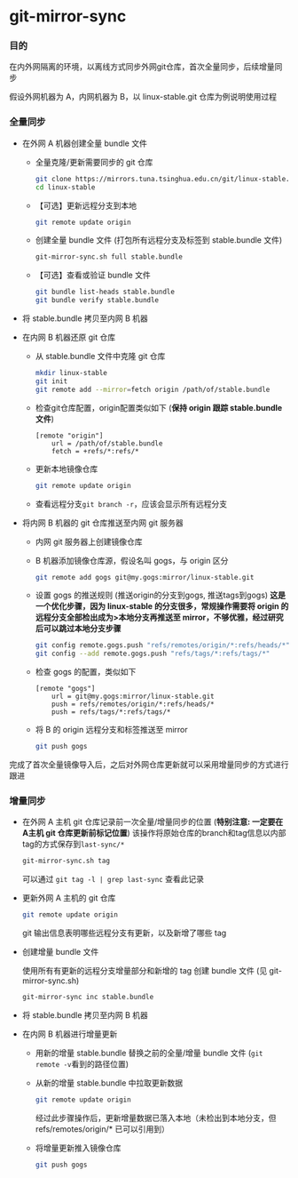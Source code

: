 # git-mirror-sync

### 目的

在内外网隔离的环境，以离线方式同步外网git仓库，首次全量同步，后续增量同步

假设外网机器为 A，内网机器为 B，以 linux-stable.git 仓库为例说明使用过程

### 全量同步

- 在外网 A 机器创建全量 bundle 文件
  - 全量克隆/更新需要同步的 git 仓库

    ```bash
    git clone https://mirrors.tuna.tsinghua.edu.cn/git/linux-stable.git
    cd linux-stable
    ```

  - 【可选】更新远程分支到本地

    ```bash
    git remote update origin
    ```

  - 创建全量 bundle 文件 (打包所有远程分支及标签到 stable.bundle 文件)

    ```bash
    git-mirror-sync.sh full stable.bundle
    ```

  - 【可选】查看或验证 bundle 文件

    ```bash
    git bundle list-heads stable.bundle
    git bundle verify stable.bundle
    ```

- 将 stable.bundle 拷贝至内网 B 机器
- 在内网 B 机器还原 git 仓库
  - 从 stable.bundle 文件中克隆 git 仓库

    ```bash
    mkdir linux-stable
    git init
    git remote add --mirror=fetch origin /path/of/stable.bundle
    ```

  - 检查git仓库配置，origin配置类似如下 (**保持 origin 跟踪 stable.bundle 文件**)

    ```
    [remote "origin"]
        url = /path/of/stable.bundle
        fetch = +refs/*:refs/*
    ```

  - 更新本地镜像仓库

    ```bash
    git remote update origin
    ```

  - 查看远程分支`git branch -r`，应该会显示所有远程分支

- 将内网 B 机器的 git 仓库推送至内网 git 服务器
  - 内网 git 服务器上创建镜像仓库
  - B 机器添加镜像仓库源，假设名叫 gogs，与 origin 区分

    ```bash
    git remote add gogs git@my.gogs:mirror/linux-stable.git
    ```

  - 设置 gogs 的推送规则 (推送origin的分支到gogs, 推送tags到gogs)
    **这是一个优化步骤，因为 linux-stable 的分支很多，常规操作需要将 origin 的远程分支全部检出成为>本地分支再推送至 mirror，不够优雅，经过研究后可以跳过本地分支步骤**

    ```bash
    git config remote.gogs.push "refs/remotes/origin/*:refs/heads/*"
    git config --add remote.gogs.push "refs/tags/*:refs/tags/*"
    ```

  - 检查 gogs 的配置，类似如下

    ```
    [remote "gogs"]
        url = git@my.gogs:mirror/linux-stable.git
        push = refs/remotes/origin/*:refs/heads/*
        push = refs/tags/*:refs/tags/*
    ```

  - 将 B 的 origin 远程分支和标签推送至 mirror

    ```bash
    git push gogs
    ```

完成了首次全量镜像导入后，之后对外网仓库更新就可以采用增量同步的方式进行跟进

### 增量同步

- 在外网 A 主机 git 仓库记录前一次全量/增量同步的位置 (**特别注意: 一定要在A主机 git 仓库更新前标记位置**)
  该操作将原始仓库的branch和tag信息以内部tag的方式保存到`last-sync/*`

  ```bash
  git-mirror-sync.sh tag
  ```

  可以通过 `git tag -l | grep last-sync` 查看此记录

- 更新外网 A 主机的 git 仓库

  ```bash
  git remote update origin
  ```

  git 输出信息表明哪些远程分支有更新，以及新增了哪些 tag

- 创建增量 bundle 文件

  使用所有有更新的远程分支增量部分和新增的 tag 创建 bundle 文件 (见 git-mirror-sync.sh)

  ```bash
  git-mirror-sync inc stable.bundle
  ```

- 将 stable.bundle 拷贝至内网 B 机器

- 在内网 B 机器进行增量更新
  - 用新的增量 stable.bundle 替换之前的全量/增量 bundle 文件 (`git remote -v`看到的路径位置)
  - 从新的增量 stable.bundle 中拉取更新数据

    ```bash
    git remote update origin
    ```

    经过此步骤操作后，更新增量数据已落入本地（未检出到本地分支，但 refs/remotes/origin/* 已可以引用到）

  - 将增量更新推入镜像仓库

    ```bash
    git push gogs
    ```

